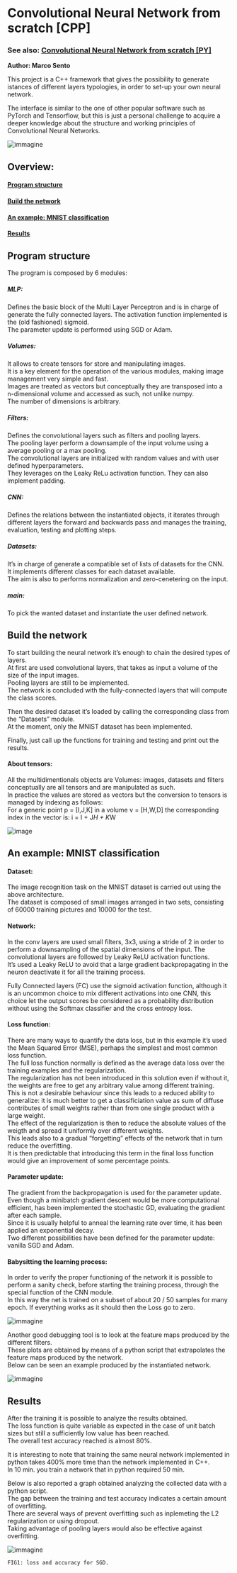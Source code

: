 # Convolutional Neural Network from scratch [CPP]

### See also: [Convolutional Neural Network from scratch [PY]](https://github.com/sentomarco/Convolutional-Neural-Network-from-scratch-PY)
 
**Author: Marco Sento**

This project is a C++ framework that gives the possibility to generate istances of different layers typologies, in order to set-up your own neural network. 

The interface is similar to the one of other popular software such as PyTorch and Tensorflow, but this is just a personal challenge to acquire a deeper knowledge about the structure and working principles of Convolutional Neural Networks.

![immagine](https://github.com/sentomarco/Convolutional-Neural-Network-from-scratch-CPP/blob/main/Screenshots/structure.png)

<h2>  Overview: </h2>

#### [Program structure](https://github.com/sentomarco/Convolutional-Neural-Network-from-scratch-PY/blob/main/README.md#-program-structure-) 

#### [Build the network](https://github.com/sentomarco/Convolutional-Neural-Network-from-scratch-PY/blob/main/README.md#-build-the-network-)  

#### [An example: MNIST classification](https://github.com/sentomarco/Convolutional-Neural-Network-from-scratch-PY#-an-example-mnist-classification-)  

#### [Results](https://github.com/sentomarco/Convolutional-Neural-Network-from-scratch-PY/blob/main/README.md#-results-)  


<h2> Program structure </h2>

The program is composed by 6 modules:

##### MLP:
Defines the basic block of the Multi Layer Perceptron and is in charge of generate the fully connected 	layers. 
The activation function implemented is the (old fashioned) sigmoid.  
The parameter update is performed using SGD or Adam.  

##### Volumes: 
It allows to create tensors for store and manipulating images.  
It is a key element for the operation of the various modules, making image management very simple and fast.  
Images are treated as vectors but conceptually they are transposed into a n-dimensional volume and accessed as such, not unlike numpy.  
The number of dimensions is arbitrary.  

##### Filters: 
Defines the convolutional layers such as filters and pooling layers.  
The pooling layer perform a downsample of the input volume using a average pooling or a max pooling.  
The convolutional layers are initialized with random values and with user defined hyperparameters.  
They leverages on the Leaky ReLu activation function. They can also implement padding.  

##### CNN:
Defines the relations between the instantiated objects, it iterates through different layers the forward and backwards pass and manages the training, evaluation, testing and plotting steps.  

##### Datasets: 
It’s in charge of generate a compatible set of lists of datasets for the CNN.  
It implements different classes for each dataset available.  
The aim is also to performs normalization and zero-cenetering on the input.  

##### main:
To pick the wanted dataset and instantiate the user defined network.  


<h2> Build the network </h2>

To start building the neural network it’s enough to chain the desired types of layers.  
At first are used convolutional layers, that takes as input a volume of the size of the input images.  
Pooling layers are still to be implemented.  
The network is concluded with the fully-connected layers that will compute the class scores.  

Then the desired dataset it’s loaded by calling the corresponding class from the “Datasets” module.  
At the moment, only the MNIST dataset has been implemented.  

Finally, just call up the functions for training and testing and print out the results.  

#### About tensors:   
All the multidimentionals objects are Volumes: images, datasets and filters conceptually are all tensors and are manipulated as such.  
In practice the values are stored as vectors but the conversion to tensors is managed by indexing as follows:  
For a generic point p = [I,J,K] in a volume v = [H,W,D] the corresponding index in the vector is: i = I + J*H + K*W  

![image](https://github.com/sentomarco/Convolutional-Neural-Network-from-scratch-CPP/blob/main/Screenshots/vector-tensor.png)

<h2> An example: MNIST classification </h2>

#### Dataset:
The image recognition task on the MNIST dataset is carried out using the above architecture.  
The dataset is composed of small images arranged in two sets, consisting of 60000 training pictures and 10000 for the test.  

#### Network:
In the conv layers are used small filters, 3x3, using a stride of 2 in order to perform a downsampling of the spatial dimensions of the input.
The convolutional layers are followed by Leaky ReLU activation functions.  
It’s used a Leaky ReLU to avoid that a large gradient backpropagating in the neuron deactivate it for all the training process.  
 
Fully Connected layers (FC) use the sigmoid activation function, although it is an uncommon choice to mix different activations into one CNN, this choice let the output scores be considered as a probability distribution without using the Softmax classifier and the cross entropy loss.  

#### Loss function:
There are many ways to quantify the data loss, but in this example it’s used the Mean Squared Error (MSE), perhaps the simplest and most common loss function.  
The full loss function normally is defined as the average data loss over the training examples and the regularization.  
The regularization has not been introduced in this solution even if without it, the weights are free to get any arbitrary value among different training.  
This is not a desirable behaviour since this leads to a reduced ability to generalize: it is much better to get a classificiation value as sum of diffuse contributes of small weights rather than from one single product with a large weight.  
The effect of the regularization is then to reduce the absolute values of the weigth and spread it uniformly over different weights.  
This leads also to a gradual “forgetting” effects of the network that in turn reduce the overfitting.  
It is then predictable that introducing this term in the final loss function would give an improvement of some percentage points.  

#### Parameter update:
The gradient from the backpropagation is used for the parameter update. Even though a minibatch gradient descent would be more computational efficient, has been implemented the stochastic GD, evaluating the gradient after each sample.  
Since it is usually helpful to anneal the learning rate over time, it has been applied an exponential decay.  
Two different possibilities have been defined for the parameter update: vanilla SGD and Adam.  

#### Babysitting the learning process:
In order to verify the proper functioning of the network it is possible to perform a sanity check, before starting the training process, through the special function of the CNN module.  
In this way the net is trained on a subset of about 20 / 50 samples for many epoch. If everything works as it should then the Loss go to zero. 

![immagine](https://github.com/sentomarco/Convolutional-Neural-Network-from-scratch-CPP/blob/main/Screenshots/check.png)
  
Another good debugging tool is to look at the feature maps produced by the different filters.  
These plots are obtained by means of a python script that extrapolates the feature maps produced by the network.  
Below can be seen an example produced by the instantiated network.  

![immagine](https://github.com/sentomarco/Convolutional-Neural-Network-from-scratch-CPP/blob/main/Screenshots/preview.png)
  
<h2> Results </h2>

After the training it is possible to analyze the results obtained.  
The loss function is quite variable as expected in the case of unit batch sizes but still a sufficiently low value has been reached.  
The overall test accuracy reached is almost 80%.  

It is interesting to note that training the same neural network implemented in python takes 400% more time than the network implemented in C++.  
In 10 min. you train a network that in python required 50 min.

Below is also reported a graph obtained analyzing the collected data with a python script.  
The gap between the training and test accuracy indicates a certain amount of overfitting.  
There are several ways of prevent overfitting such as inplemeting the L2 regularization or using dropout.  
Taking advantage of pooling layers would also be effective against overfitting.  

![immagine](https://github.com/sentomarco/Convolutional-Neural-Network-from-scratch-CPP/blob/main/Screenshots/SDG%20results.png)

`FIG1: loss and accuracy for SGD.`





